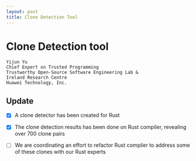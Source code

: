 ```yaml
---
layout: post
title: Clone Detection Tool
---
```


# Clone Detection tool

```
Yijun Yu
Chief Expert on Trusted Programming
Trustworthy Open-Source Software Engineering Lab &
Ireland Research Centre
Huawei Technology, Inc.
```

## Update

- [x] A clone detector has been created for Rust
- [x] The clone detection results has been done on Rust compiler, revealing over 700 clone pairs
- [ ] We are coordinating an effort to refactor Rust compiler to address some of these clones with our Rust experts

